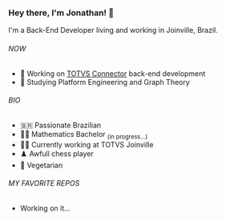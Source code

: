 ### Hey there, I'm Jonathan! :wave:

I'm a Back-End Developer living and working in Joinville, Brazil.

###### NOW
* :briefcase: Working on [TOTVS Connector](https://produtos.totvs.com/ficha-tecnica/tudo-sobre-o-totvs-conector/) back-end development
* :blue_book: Studying Platform Engineering and Graph Theory

###### BIO
* :brazil: Passionate Brazilian
* :student: Mathematics Bachelor <sub>(in progress...)</sub>
* :man_office_worker: Currently working at TOTVS Joinville
* :chess_pawn: Awfull chess player
* :broccoli: Vegetarian

###### MY FAVORITE REPOS
* Working on it...
